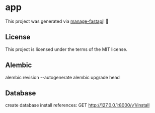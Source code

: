 # app

This project was generated via [manage-fastapi](https://ycd.github.io/manage-fastapi/)! :tada:

## License

This project is licensed under the terms of the MIT license.

## Alembic

<!-- Ensure database is created and empty -->
alembic revision --autogenerate
alembic upgrade head


## Database
create database
install references: GET http://127.0.0.1:8000/v1/install
